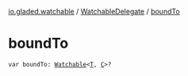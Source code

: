 [io.gladed.watchable](../index.md) / [WatchableDelegate](index.md) / [boundTo](./bound-to.md)

# boundTo

`var boundTo: `[`Watchable`](../-watchable/index.md)`<`[`T`](index.md#T)`, `[`C`](index.md#C)`>?`